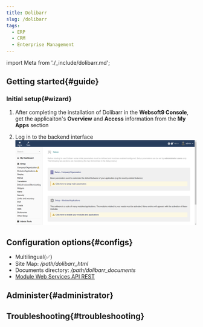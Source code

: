 ```yaml
---
title: Dolibarr
slug: /dolibarr
tags:
  - ERP
  - CRM
  - Enterprise Management
---
```


import Meta from './_include/dolibarr.md';

<Meta name="meta" />

## Getting started{#guide}

### Initial setup{#wizard}

1. After completing the installation of Dolibarr in the **Websoft9 Console**, get the applicaiton's **Overview** and **Access** information from the **My Apps** section

2. Log in to the backend interface
   ![](./assets/dolibarr-backend-websoft9.png)

## Configuration options{#configs}

- Multilingual(✅)
- Site Map: */path/dolibarr_html*  
- Documents directory: */path/dolibarr_documents*  
- [Module Web Services API REST](https://wiki.dolibarr.org/index.php?title=Module_Web_Services_API_REST_(developer))

## Administer{#administrator}

## Troubleshooting{#troubleshooting}

